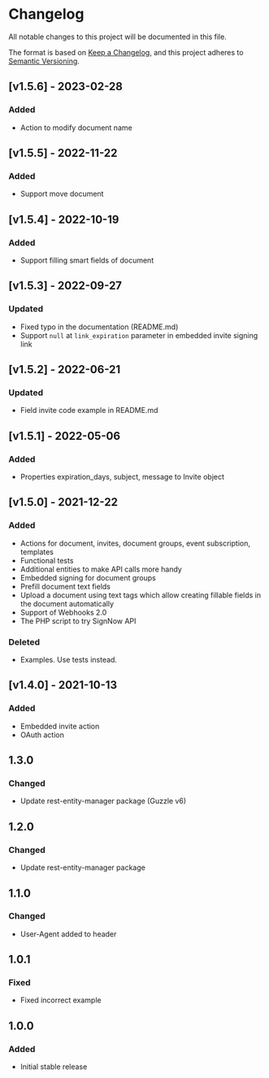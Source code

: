 # Changelog

All notable changes to this project will be documented in this file.

The format is based on [Keep a Changelog](https://keepachangelog.com/en/1.0.0/),
and this project adheres to [Semantic Versioning](https://semver.org/spec/v2.0.0.html).
## [v1.5.6] - 2023-02-28
### Added
- Action to modify document name

## [v1.5.5] - 2022-11-22
### Added
- Support move document 

## [v1.5.4] - 2022-10-19
### Added
- Support filling smart fields of document 

## [v1.5.3] - 2022-09-27
### Updated
- Fixed typo in the documentation (README.md)
- Support `null` at `link_expiration` parameter in embedded invite signing link

## [v1.5.2] - 2022-06-21
### Updated
- Field invite code example in README.md

## [v1.5.1] - 2022-05-06
### Added
- Properties expiration_days, subject, message to Invite object

## [v1.5.0] - 2021-12-22
### Added
- Actions for document, invites, document groups, event subscription, templates
- Functional tests
- Additional entities to make API calls more handy
- Embedded signing for document groups
- Prefill document text fields
- Upload a document using text tags which allow creating fillable fields in the document automatically
- Support of Webhooks 2.0
- The PHP script to try SignNow API

### Deleted
- Examples. Use tests instead.

## [v1.4.0] - 2021-10-13
### Added
- Embedded invite action
- OAuth action

## 1.3.0
### Changed
- Update rest-entity-manager package (Guzzle  v6)

## 1.2.0
### Changed
- Update rest-entity-manager package

## 1.1.0
### Changed
- User-Agent added to header

## 1.0.1
### Fixed
- Fixed incorrect example

## 1.0.0
### Added
- Initial stable release

